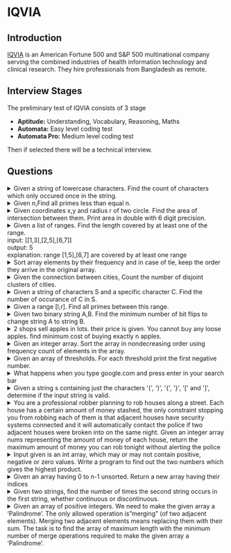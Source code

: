 # IQVIA

## Introduction
[IQVIA](https://www.iqvia.com/) is an American Fortune 500 and S&P 500 multinational company serving the combined industries of health information technology and clinical research. They hire professionals from Bangladesh as remote.
## Interview Stages
The preliminary test of IQVIA consists of 3 stage

- **Aptitude:** Understanding, Vocabulary, Reasoning, Maths
- **Automata:** Easy level coding test
- **Automata Pro:** Medium level coding test

Then if selected there will be a technical interview. 

## Questions

<details>
<summary>
Given a string of lowercase characters. Find the count of characters which only occured once in the string.
</summary>
<hr>

[**💻 Submit Code**](https://supecoder.dev/questions/Count%20of%20Characters%20Occurring%20Exactly%20Once?questionId=66ae165b9e71a163cdd21527)

```C++
int solve(string s) {
    sort(s.begin(),s.end());
    int unik = 0;
    int cnt = 1;
    for(int i=1;i<s.size();i++){
        if( s[i] != s[i-1] ){
            unik += (cnt == 1);
            cnt = 0;
        }
        cnt++;
    }
    unik += (cnt == 1);
    return unik;
}
```
</details>

<details>
<summary>
Given n,Find all primes less than equal n.
</summary>
<hr>

::: code-group
```C++ [O(n^2)]
vector<int> solve(int n) {
    vector<int> primes;
    for(int i=2;i<=n;i++){
        bool isPrime = true;
        for(int j=2;j<i;j++) {
            if( i%j == 0 ) isPrime = false;
        }
        if( isPrime ) primes.push_back(i);
    }
    return primes;
}
```
```C++ [O(n logn)]
vector<int> solve(int n) {
    bool notPrime[n+1] = {0};
    vector<int> primes;
    for(int i=2;i<=n;i++){
        if( notPrime[i] == true ) continue;
        primes.push_back(i);
        for(int j=i*i;j<=n;j+=i) notPrime[j] = true;
    }
    return primes;
}
```
:::
</details>

<details>
<summary>
Given coordinates x,y and radius r of two circle. Find the area of intersection between them. Print area in double with 6 digit precision.
</summary>
<hr>

```C++
// src: https://www.geeksforgeeks.org/area-of-intersection-of-two-circles/

#include <bits/stdc++.h>
using namespace std;
#define ld long double
// Function to return area of intersection
long long int
intersectionArea(long double X1, long double Y1,
                    long double R1, long double X2,
                    long double Y2, long double R2){
	long double Pi = 3.14;
	long double d, alpha, beta, a1, a2;
	long long int ans;

	// Calculate the euclidean distance
	// between the two points
	d = sqrt((X2 - X1) * (X2 - X1) + (Y2 - Y1) * (Y2 - Y1));

	if (d > R1 + R2)
		ans = 0;
	else if (d <= (R1 - R2) && R1 >= R2)
		ans = floor(Pi * R2 * R2);
	else if (d <= (R2 - R1) && R2 >= R1)
		ans = floor(Pi * R1 * R1);
	else {
		alpha = acos((R1 * R1 + d * d - R2 * R2) / (2 * R1 * d))* 2;
		beta = acos((R2 * R2 + d * d - R1 * R1) / (2 * R2 * d))* 2;
		a1 = 0.5 * beta * R2 * R2 - 0.5 * R2 * R2 * sin(beta);
		a2 = 0.5 * alpha * R1 * R1 - 0.5 * R1 * R1 * sin(alpha);
		ans = floor(a1 + a2);
	}

	return ans;
}

```
</details>

<details>
<summary>
Given a list of ranges. Find the length covered by at least one of the range. <br>
input: [[1,3],[2,5],[6,7]] <br>
output: 5 <br>
explanation: range [1,5],[6,7] are covered by at least one range
</summary>
<hr>

```C++
int solve(vector<pair<int,int>> ranges) {
    sort(ranges.begin(),ranges.end());
    int covered = 0;
    int st = ranges[0].first;
    int en = ranges[0].second;
    for(int i=1;i<ranges.size();i++){
        if( ranges[i].first > en ) {
            covered += en - st;
            st = ranges[i].first;
            en = ranges[i].second;
        }
        en = max(en,ranges[i].second);
    }
    covered += en - st;
    return covered;
}
```
</details>

<details>
<summary>
Sort array elements by their frequency and in case of tie, keep the order they arrive in the original array.
</summary>
<hr>
[Answer]
</details>

<details>
<summary>
Given the connection between cities, Count the number of disjoint clusters of cities.
</summary>
<hr>
[Answer]
</details>

<details>
<summary>
Given a string of characters S and a specific character C. Find the number of occurance of C in S.
</summary>
<hr>

```C++
int solve(string s, char c) {
    int cnt = 0;
    for(auto cc:s) cnt += (cc==c);
    return cnt;
}
```
</details>

<details>
<summary>
Given a range [l,r]. Find all primes between this range. 
</summary>
<hr>
[Answer]
</details>

<details>
<summary>
Given two binary string A,B. Find the minimum number of bit flips to change string A to string B.
</summary>
<hr>
[Answer]
</details>

<details>
<summary>
2 shops sell apples in lots. their price is given. You cannot buy any loose apples. find minimum cost of buying exactly n apples.
</summary>
<hr>
[Answer]
</details>

<details>
<summary>
Given an integer array. Sort the array in nondecreasing order using frequency count of elements in the array. 
</summary>
<hr>
[Answer]
</details>

<details>
<summary>
Given an array of thresholds. For each threshold print the first negative number.
</summary>
<hr>
[Answer]
</details>

<details>
<summary>
What happens when you type google.com and press enter in your search bar
</summary>
<hr>

This is a very important question and aims to check the knowledge of networking. A very thorough explanation of this question is answered here in [What Happens When](https://github.com/alex/what-happens-when)

</details>

<details>
<summary>
Given a string s containing just the characters '(', ')', '{', '}', '[' and ']', determine if the input string is valid.
</summary>
<hr>

[**💻 Submit Code**](https://leetcode.com/problems/valid-parentheses/)
```C++
bool isValid(string s) {
    stack<char> st;
    for(auto c:s){
        if( c == '(' or c == '[' or c == '{' ) {
            st.push(c);
            continue;
        }
        if( !st.size() ) return false;
        if( c == ')' ) {
            if(  st.top() != '(' ) return false;
        }else if(  c == '}' ) {
            if( st.top() != '{' ) return false;
        } else if( c == ']' ) {
            if( st.top() != '[' ) return false;
        }
        st.pop();
    }
    return st.size() == 0;
}
```

</details>

<details>
<summary>
You are a professional robber planning to rob houses along a street. Each house has a certain amount of money stashed, the only constraint stopping you from robbing each of them is that adjacent houses have security systems connected and it will automatically contact the police if two adjacent houses were broken into on the same night.
Given an integer array nums representing the amount of money of each house, return the maximum amount of money you can rob tonight without alerting the police
</summary>
<hr>

[**💻 Submit Code**](https://leetcode.com/problems/house-robber/)
```C++
int rob(vector<int>& nums) {
    int n = nums.size();
    int dp[n+1][2];
    memset(dp, 0, sizeof(dp));
    for(int i=1;i<=n;i++){
        // we dont rob the ith house
        dp[i][0] = max(dp[i-1][0],dp[i-1][1]);
        // we rob the ith house
        dp[i][1] = dp[i-1][0] + nums[i-1];
    }
    return max(dp[n][0],dp[n][1]);
}
```
</details>

<details>
<summary>
Input given is an int array, which may or may not contain positive, negative or zero values. Write a program to find out the two numbers which gives the highest product. 
</summary>
<hr>
https://www.geeksforgeeks.org/return-a-pair-with-maximum-product-in-array-of-integers/
</details>

<details>
<summary>
Given an array having 0 to n-1 unsorted. Return a new array having their indices 
</summary>
<hr>
[Answer]
</details>

<details>
<summary>
Given two strings, find the number of times the second string occurs in the first string, whether continuous or discontinuous. 
</summary>
<hr>
https://www.geeksforgeeks.org/find-number-times-string-occurs-given-string/
</details>

<details>
<summary>
Given an array of positive integers. We need to make the given array a ‘Palindrome’. The only allowed operation is”merging” (of two adjacent elements). Merging two adjacent elements means replacing them with their sum. The task is to find the array of maximum length with the minimum number of merge operations required to make the given array a ‘Palindrome’. 
</summary>
<hr>
https://www.geeksforgeeks.org/find-minimum-number-of-merge-operations-to-make-an-array-palindrome/
</details>
